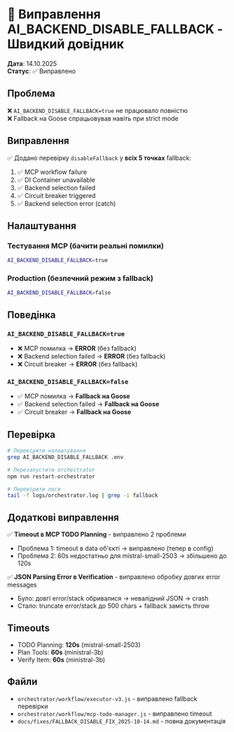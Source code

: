 # 🔧 Виправлення AI_BACKEND_DISABLE_FALLBACK - Швидкий довідник

**Дата**: 14.10.2025  
**Статус**: ✅ Виправлено

## Проблема

❌ `AI_BACKEND_DISABLE_FALLBACK=true` не працювало повністю  
❌ Fallback на Goose спрацьовував навіть при strict mode

## Виправлення

✅ Додано перевірку `disableFallback` у **всіх 5 точках** fallback:

1. ✅ MCP workflow failure
2. ✅ DI Container unavailable  
3. ✅ Backend selection failed
4. ✅ Circuit breaker triggered
5. ✅ Backend selection error (catch)

## Налаштування

### Тестування MCP (бачити реальні помилки)
```bash
AI_BACKEND_DISABLE_FALLBACK=true
```

### Production (безпечний режим з fallback)
```bash
AI_BACKEND_DISABLE_FALLBACK=false
```

## Поведінка

### `AI_BACKEND_DISABLE_FALLBACK=true`
- ❌ MCP помилка → **ERROR** (без fallback)
- ❌ Backend selection failed → **ERROR** (без fallback)
- ❌ Circuit breaker → **ERROR** (без fallback)

### `AI_BACKEND_DISABLE_FALLBACK=false`
- ✅ MCP помилка → **Fallback на Goose**
- ✅ Backend selection failed → **Fallback на Goose**
- ✅ Circuit breaker → **Fallback на Goose**

## Перевірка

```bash
# Перевірити налаштування
grep AI_BACKEND_DISABLE_FALLBACK .env

# Перезапустити orchestrator
npm run restart-orchestrator

# Перевірити логи
tail -f logs/orchestrator.log | grep -i fallback
```

## Додаткові виправлення

✅ **Timeout в MCP TODO Planning** - виправлено 2 проблеми  
- Проблема 1: timeout в data об'єкті → виправлено (тепер в config)
- Проблема 2: 60s недостатньо для mistral-small-2503 → збільшено до 120s

✅ **JSON Parsing Error в Verification** - виправлено обробку довгих error messages  
- Було: довгі error/stack обривалися → невалідний JSON → crash
- Стало: truncate error/stack до 500 chars + fallback замість throw

## Timeouts

- TODO Planning: **120s** (mistral-small-2503)
- Plan Tools: **60s** (ministral-3b)
- Verify Item: **60s** (ministral-3b)

## Файли

- `orchestrator/workflow/executor-v3.js` - виправлено fallback перевірки
- `orchestrator/workflow/mcp-todo-manager.js` - виправлено timeout
- `docs/fixes/FALLBACK_DISABLE_FIX_2025-10-14.md` - повна документація

